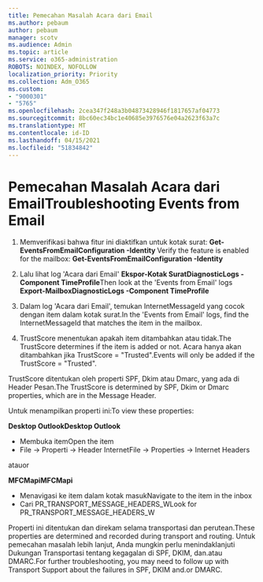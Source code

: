 ```yaml
---
title: Pemecahan Masalah Acara dari Email
ms.author: pebaum
author: pebaum
manager: scotv
ms.audience: Admin
ms.topic: article
ms.service: o365-administration
ROBOTS: NOINDEX, NOFOLLOW
localization_priority: Priority
ms.collection: Adm_O365
ms.custom:
- "9000301"
- "5765"
ms.openlocfilehash: 2cea347f248a3b04873428946f1817657af04773
ms.sourcegitcommit: 8bc60ec34bc1e40685e3976576e04a2623f63a7c
ms.translationtype: MT
ms.contentlocale: id-ID
ms.lasthandoff: 04/15/2021
ms.locfileid: "51834842"
---
```

# <a name="troubleshooting-events-from-email"></a><span data-ttu-id="03a4a-102">Pemecahan Masalah Acara dari Email</span><span class="sxs-lookup"><span data-stu-id="03a4a-102">Troubleshooting Events from Email</span></span>

1. <span data-ttu-id="03a4a-103">Memverifikasi bahwa fitur ini diaktifkan untuk kotak surat: **Get-EventsFromEmailConfiguration -Identity <mailbox>**</span><span class="sxs-lookup"><span data-stu-id="03a4a-103">Verify the feature is enabled for the mailbox: **Get-EventsFromEmailConfiguration -Identity <mailbox>**</span></span>

2. <span data-ttu-id="03a4a-104">Lalu lihat log 'Acara dari Email' **Ekspor-Kotak SuratDiagnosticLogs <mailbox> -Component TimeProfile**</span><span class="sxs-lookup"><span data-stu-id="03a4a-104">Then look at the 'Events from Email' logs **Export-MailboxDiagnosticLogs <mailbox> -Component TimeProfile**</span></span>

3. <span data-ttu-id="03a4a-105">Dalam log 'Acara dari Email', temukan InternetMessageId yang cocok dengan item dalam kotak surat.</span><span class="sxs-lookup"><span data-stu-id="03a4a-105">In the 'Events from Email' logs, find the InternetMessageId that matches the item in the mailbox.</span></span>  

4. <span data-ttu-id="03a4a-106">TrustScore menentukan apakah item ditambahkan atau tidak.</span><span class="sxs-lookup"><span data-stu-id="03a4a-106">The TrustScore determines if the item is added or not.</span></span> <span data-ttu-id="03a4a-107">Acara hanya akan ditambahkan jika TrustScore = "Trusted".</span><span class="sxs-lookup"><span data-stu-id="03a4a-107">Events will only be added if the TrustScore = "Trusted".</span></span>

<span data-ttu-id="03a4a-108">TrustScore ditentukan oleh properti SPF, Dkim atau Dmarc, yang ada di Header Pesan.</span><span class="sxs-lookup"><span data-stu-id="03a4a-108">The TrustScore is determined by SPF, Dkim or Dmarc properties, which are in the Message Header.</span></span>

<span data-ttu-id="03a4a-109">Untuk menampilkan properti ini:</span><span class="sxs-lookup"><span data-stu-id="03a4a-109">To view these properties:</span></span>

<span data-ttu-id="03a4a-110">**Desktop Outlook**</span><span class="sxs-lookup"><span data-stu-id="03a4a-110">**Desktop Outlook**</span></span>

- <span data-ttu-id="03a4a-111">Membuka item</span><span class="sxs-lookup"><span data-stu-id="03a4a-111">Open the item</span></span>
- <span data-ttu-id="03a4a-112">File -> Properti -> Header Internet</span><span class="sxs-lookup"><span data-stu-id="03a4a-112">File -> Properties -> Internet Headers</span></span>

<span data-ttu-id="03a4a-113">atau</span><span class="sxs-lookup"><span data-stu-id="03a4a-113">or</span></span>

<span data-ttu-id="03a4a-114">**MFCMapi**</span><span class="sxs-lookup"><span data-stu-id="03a4a-114">**MFCMapi**</span></span>

- <span data-ttu-id="03a4a-115">Menavigasi ke item dalam kotak masuk</span><span class="sxs-lookup"><span data-stu-id="03a4a-115">Navigate to the item in the inbox</span></span>
- <span data-ttu-id="03a4a-116">Cari PR_TRANSPORT_MESSAGE_HEADERS_W</span><span class="sxs-lookup"><span data-stu-id="03a4a-116">Look for PR_TRANSPORT_MESSAGE_HEADERS_W</span></span>

<span data-ttu-id="03a4a-117">Properti ini ditentukan dan direkam selama transportasi dan perutean.</span><span class="sxs-lookup"><span data-stu-id="03a4a-117">These properties are determined and recorded during transport and routing.</span></span> <span data-ttu-id="03a4a-118">Untuk pemecahan masalah lebih lanjut, Anda mungkin perlu menindaklanjuti Dukungan Transportasi tentang kegagalan di SPF, DKIM, dan.atau DMARC.</span><span class="sxs-lookup"><span data-stu-id="03a4a-118">For further troubleshooting, you may need to follow up with Transport Support about the failures in  SPF, DKIM and.or DMARC.</span></span>